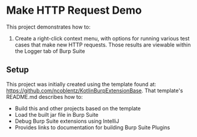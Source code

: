 # Make HTTP Request Demo

This project demonstrates how to:
1. Create a right-click context menu, with options for running various test cases that make new HTTP requests. Those results are viewable within the Logger tab of Burp Suite

## Setup

This project was initially created using the template found at: https://github.com/ncoblentz/KotlinBurpExtensionBase. That template's README.md describes how to:
- Build this and other projects based on the template
- Load the built jar file in Burp Suite
- Debug Burp Suite extensions using IntelliJ
- Provides links to documentation for building Burp Suite Plugins